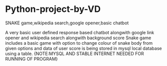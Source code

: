 # Python-project-by-VD
SNAKE game,wikipedia search,google opener,basic chatbot

A very basic user defined response based chatbot alongwith google link opener and wikipedia search alongwith background score
Snake game includes a basic game with option to change colour of snake body from given options and data of user score is being stored in mysql local database using a table.
{NOTE:MYSQL AND STABLE INTERNET NEEDED FOR RUNNING OF PROGRAM}
